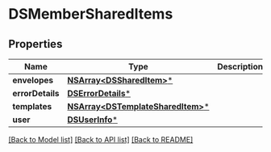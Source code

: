 # DSMemberSharedItems

## Properties
Name | Type | Description | Notes
------------ | ------------- | ------------- | -------------
**envelopes** | [**NSArray&lt;DSSharedItem&gt;***](DSSharedItem.md) |  | [optional] 
**errorDetails** | [**DSErrorDetails***](DSErrorDetails.md) |  | [optional] 
**templates** | [**NSArray&lt;DSTemplateSharedItem&gt;***](DSTemplateSharedItem.md) |  | [optional] 
**user** | [**DSUserInfo***](DSUserInfo.md) |  | [optional] 

[[Back to Model list]](../README.md#documentation-for-models) [[Back to API list]](../README.md#documentation-for-api-endpoints) [[Back to README]](../README.md)


